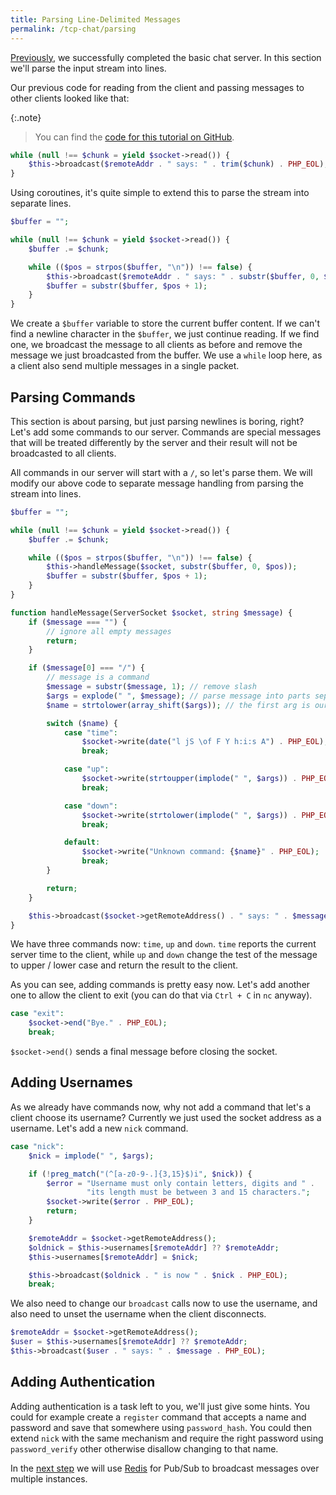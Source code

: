 ```yaml
---
title: Parsing Line-Delimited Messages
permalink: /tcp-chat/parsing
---
```

[Previously](broadcasting), we successfully completed the basic chat server. In this section we'll parse the input stream into lines.

Our previous code for reading from the client and passing messages to other clients looked like that:

{:.note}
> You can find the [code for this tutorial on GitHub](https://github.com/amphp/getting-started/tree/master/4-parsing).

```php
while (null !== $chunk = yield $socket->read()) {
    $this->broadcast($remoteAddr . " says: " . trim($chunk) . PHP_EOL);
}
```

Using coroutines, it's quite simple to extend this to parse the stream into separate lines.

```php
$buffer = "";

while (null !== $chunk = yield $socket->read()) {
    $buffer .= $chunk;

    while (($pos = strpos($buffer, "\n")) !== false) {
        $this->broadcast($remoteAddr . " says: " . substr($buffer, 0, $pos) . PHP_EOL);
        $buffer = substr($buffer, $pos + 1);
    }
}
```

We create a `$buffer` variable to store the current buffer content. If we can't find a newline character in the `$buffer`, we just continue reading. If we find one, we broadcast the message to all clients as before and remove the message we just broadcasted from the buffer. We use a `while` loop here, as a client also send multiple messages in a single packet.

## Parsing Commands

This section is about parsing, but just parsing newlines is boring, right? Let's add some commands to our server. Commands are special messages that will be treated differently by the server and their result will not be broadcasted to all clients.

All commands in our server will start with a `/`, so let's parse them. We will modify our above code to separate message handling from parsing the stream into lines.

```php
$buffer = "";

while (null !== $chunk = yield $socket->read()) {
    $buffer .= $chunk;

    while (($pos = strpos($buffer, "\n")) !== false) {
        $this->handleMessage($socket, substr($buffer, 0, $pos));
        $buffer = substr($buffer, $pos + 1);
    }
}
```

```php
function handleMessage(ServerSocket $socket, string $message) {
    if ($message === "") {
        // ignore all empty messages
        return;
    }

    if ($message[0] === "/") {
        // message is a command
        $message = substr($message, 1); // remove slash
        $args = explode(" ", $message); // parse message into parts separated by space
        $name = strtolower(array_shift($args)); // the first arg is our command name

        switch ($name) {
            case "time":
                $socket->write(date("l jS \of F Y h:i:s A") . PHP_EOL);
                break;

            case "up":
                $socket->write(strtoupper(implode(" ", $args)) . PHP_EOL);
                break;

            case "down":
                $socket->write(strtolower(implode(" ", $args)) . PHP_EOL);
                break;

            default:
                $socket->write("Unknown command: {$name}" . PHP_EOL);
                break;
        }

        return;
    }

    $this->broadcast($socket->getRemoteAddress() . " says: " . $message . PHP_EOL);
}
```

We have three commands now: `time`, `up` and `down`. `time` reports the current server time to the client, while `up` and `down` change the test of the message to upper / lower case and return the result to the client.

As you can see, adding commands is pretty easy now. Let's add another one to allow the client to exit (you can do that via `Ctrl + C` in `nc` anyway).

```php
case "exit":
    $socket->end("Bye." . PHP_EOL);
    break;
```

`$socket->end()` sends a final message before closing the socket.

## Adding Usernames

As we already have commands now, why not add a command that let's a client choose its username? Currently we just used the socket address as a username. Let's add a new `nick` command.

```php
case "nick":
    $nick = implode(" ", $args);

    if (!preg_match("(^[a-z0-9-.]{3,15}$)i", $nick)) {
        $error = "Username must only contain letters, digits and " .
                 "its length must be between 3 and 15 characters.";
        $socket->write($error . PHP_EOL);
        return;
    }

    $remoteAddr = $socket->getRemoteAddress();
    $oldnick = $this->usernames[$remoteAddr] ?? $remoteAddr;
    $this->usernames[$remoteAddr] = $nick;

    $this->broadcast($oldnick . " is now " . $nick . PHP_EOL);
    break;
```

We also need to change our `broadcast` calls now to use the username, and also need to unset the username when the client disconnects.

```php
$remoteAddr = $socket->getRemoteAddress();
$user = $this->usernames[$remoteAddr] ?? $remoteAddr;
$this->broadcast($user . " says: " . $message . PHP_EOL);
```

## Adding Authentication

Adding authentication is a task left to you, we'll just give some hints. You could for example create a `register` command that accepts a name and password and save that somewhere using `password_hash`. You could then extend `nick` with the same mechanism and require the right password using `password_verify` other otherwise disallow changing to that name.

In the [next step](/multiple-instances) we will use [Redis](https://redis.io/) for Pub/Sub to broadcast messages over multiple instances.
